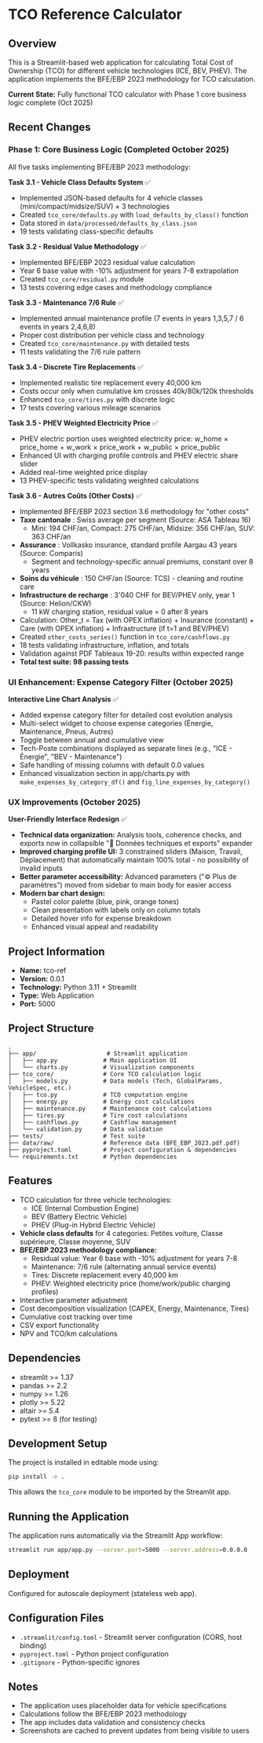 # TCO Reference Calculator

## Overview
This is a Streamlit-based web application for calculating Total Cost of Ownership (TCO) for different vehicle technologies (ICE, BEV, PHEV). The application implements the BFE/EBP 2023 methodology for TCO calculation.

**Current State:** Fully functional TCO calculator with Phase 1 core business logic complete (Oct 2025)

## Recent Changes

### Phase 1: Core Business Logic (Completed October 2025)
All five tasks implementing BFE/EBP 2023 methodology:

**Task 3.1 - Vehicle Class Defaults System** ✅
- Implemented JSON-based defaults for 4 vehicle classes (mini/compact/midsize/SUV) × 3 technologies
- Created `tco_core/defaults.py` with `load_defaults_by_class()` function
- Data stored in `data/processed/defaults_by_class.json`
- 19 tests validating class-specific defaults

**Task 3.2 - Residual Value Methodology** ✅
- Implemented BFE/EBP 2023 residual value calculation
- Year 6 base value with -10% adjustment for years 7-8 extrapolation
- Created `tco_core/residual.py` module
- 13 tests covering edge cases and methodology compliance

**Task 3.3 - Maintenance 7/6 Rule** ✅
- Implemented annual maintenance profile (7 events in years 1,3,5,7 / 6 events in years 2,4,6,8)
- Proper cost distribution per vehicle class and technology
- Created `tco_core/maintenance.py` with detailed tests
- 11 tests validating the 7/6 rule pattern

**Task 3.4 - Discrete Tire Replacements** ✅
- Implemented realistic tire replacement every 40,000 km
- Costs occur only when cumulative km crosses 40k/80k/120k thresholds
- Enhanced `tco_core/tires.py` with discrete logic
- 17 tests covering various mileage scenarios

**Task 3.5 - PHEV Weighted Electricity Price** ✅
- PHEV electric portion uses weighted electricity price: w_home × price_home + w_work × price_work + w_public × price_public
- Enhanced UI with charging profile controls and PHEV electric share slider
- Added real-time weighted price display
- 13 PHEV-specific tests validating weighted calculations

**Task 3.6 - Autres Coûts (Other Costs)** ✅
- Implemented BFE/EBP 2023 section 3.6 methodology for "other costs"
- **Taxe cantonale** : Swiss average per segment (Source: ASA Tableau 16)
  - Mini: 194 CHF/an, Compact: 275 CHF/an, Midsize: 356 CHF/an, SUV: 363 CHF/an
- **Assurance** : Vollkasko insurance, standard profile Aargau 43 years (Source: Comparis)
  - Segment and technology-specific annual premiums, constant over 8 years
- **Soins du véhicule** : 150 CHF/an (Source: TCS) - cleaning and routine care
- **Infrastructure de recharge** : 3'040 CHF for BEV/PHEV only, year 1 (Source: Helion/CKW)
  - 11 kW charging station, residual value = 0 after 8 years
- Calculation: Other_t = Tax (with OPEX inflation) + Insurance (constant) + Care (with OPEX inflation) + Infrastructure (if t=1 and BEV/PHEV)
- Created `other_costs_series()` function in `tco_core/cashflows.py`
- 18 tests validating infrastructure, inflation, and totals
- Validation against PDF Tableaux 19-20: results within expected range
- **Total test suite: 98 passing tests**

### UI Enhancement: Expense Category Filter (October 2025)
**Interactive Line Chart Analysis** ✅
- Added expense category filter for detailed cost evolution analysis
- Multi-select widget to choose expense categories (Énergie, Maintenance, Pneus, Autres)
- Toggle between annual and cumulative view
- Tech-Poste combinations displayed as separate lines (e.g., "ICE - Énergie", "BEV - Maintenance")
- Safe handling of missing columns with default 0.0 values
- Enhanced visualization section in app/charts.py with `make_expenses_by_category_df()` and `fig_line_expenses_by_category()`

### UX Improvements (October 2025)
**User-Friendly Interface Redesign** ✅
- **Technical data organization:** Analysis tools, coherence checks, and exports now in collapsible "🔧 Données techniques et exports" expander
- **Improved charging profile UI:** 3 constrained sliders (Maison, Travail, Déplacement) that automatically maintain 100% total - no possibility of invalid inputs
- **Better parameter accessibility:** Advanced parameters ("⚙️ Plus de paramètres") moved from sidebar to main body for easier access
- **Modern bar chart design:** 
  - Pastel color palette (blue, pink, orange tones)
  - Clean presentation with labels only on column totals
  - Detailed hover info for expense breakdown
  - Enhanced visual appeal and readability

## Project Information
- **Name:** tco-ref
- **Version:** 0.0.1
- **Technology:** Python 3.11 + Streamlit
- **Type:** Web Application
- **Port:** 5000

## Project Structure
```
.
├── app/                    # Streamlit application
│   ├── app.py             # Main application UI
│   └── charts.py          # Visualization components
├── tco_core/              # Core TCO calculation logic
│   ├── models.py          # Data models (Tech, GlobalParams, VehicleSpec, etc.)
│   ├── tco.py             # TCO computation engine
│   ├── energy.py          # Energy cost calculations
│   ├── maintenance.py     # Maintenance cost calculations
│   ├── tires.py           # Tire cost calculations
│   ├── cashflows.py       # Cashflow management
│   └── validation.py      # Data validation
├── tests/                 # Test suite
├── data/raw/              # Reference data (BFE_EBP_2023.pdf.pdf)
├── pyproject.toml         # Project configuration & dependencies
└── requirements.txt       # Python dependencies
```

## Features
- TCO calculation for three vehicle technologies:
  - ICE (Internal Combustion Engine)
  - BEV (Battery Electric Vehicle)
  - PHEV (Plug-in Hybrid Electric Vehicle)
- **Vehicle class defaults** for 4 categories: Petites voiture, Classe supérieure, Classe moyenne, SUV
- **BFE/EBP 2023 methodology compliance:**
  - Residual value: Year 6 base with -10% adjustment for years 7-8
  - Maintenance: 7/6 rule (alternating annual service events)
  - Tires: Discrete replacement every 40,000 km
  - PHEV: Weighted electricity price (home/work/public charging profiles)
- Interactive parameter adjustment
- Cost decomposition visualization (CAPEX, Energy, Maintenance, Tires)
- Cumulative cost tracking over time
- CSV export functionality
- NPV and TCO/km calculations

## Dependencies
- streamlit >= 1.37
- pandas >= 2.2
- numpy >= 1.26
- plotly >= 5.22
- altair >= 5.4
- pytest >= 8 (for testing)

## Development Setup
The project is installed in editable mode using:
```bash
pip install -e .
```

This allows the `tco_core` module to be imported by the Streamlit app.

## Running the Application
The application runs automatically via the Streamlit App workflow:
```bash
streamlit run app/app.py --server.port=5000 --server.address=0.0.0.0
```

## Deployment
Configured for autoscale deployment (stateless web app).

## Configuration Files
- `.streamlit/config.toml` - Streamlit server configuration (CORS, host binding)
- `pyproject.toml` - Python project configuration
- `.gitignore` - Python-specific ignores

## Notes
- The application uses placeholder data for vehicle specifications
- Calculations follow the BFE/EBP 2023 methodology
- The app includes data validation and consistency checks
- Screenshots are cached to prevent updates from being visible to users
